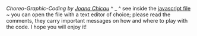 _Choreo-Graphic-Coding by [Joana Chicau](joanachicau.com/)_ ^ _ ^ see inside the [javascript file](choreo-code-in-10-minutes.js) ~ you can open the file with a text editor of choice; please read the comments, they carry important messages on how and where to play with the code. I hope you will enjoy it!
